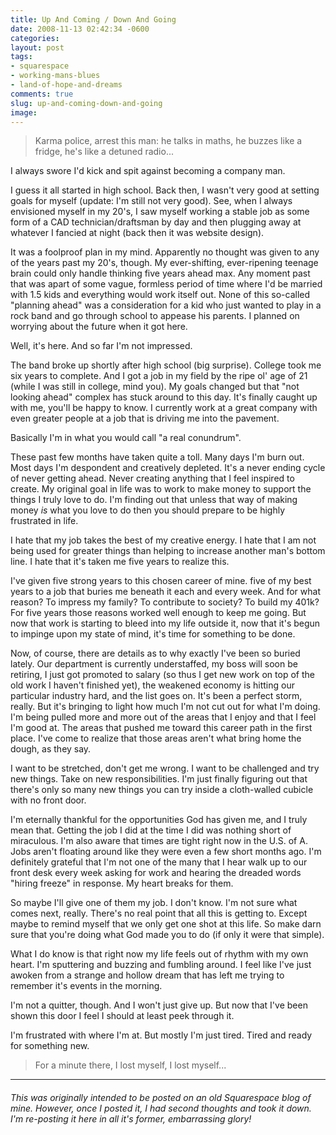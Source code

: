 ```yaml
---
title: Up And Coming / Down And Going
date: 2008-11-13 02:42:34 -0600
categories:
layout: post
tags:
- squarespace
- working-mans-blues
- land-of-hope-and-dreams
comments: true
slug: up-and-coming-down-and-going
image:
---
```

> Karma police, arrest this man: he talks in maths, he buzzes like a fridge, he's like a detuned radio... <!-- break -->

I always swore I'd kick and spit against becoming a company man.

I guess it all started in high school. Back then, I wasn't very good at setting goals for myself (update: I'm still not very good). See, when I always envisioned myself in my 20's, I saw myself working a stable job as some form of a CAD technician/draftsman by day and then plugging away at whatever I fancied at night (back then it was website design).

It was a foolproof plan in my mind. Apparently no thought was given to any of the years past my 20's, though. My ever-shifting, ever-ripening teenage brain could only handle thinking five years ahead max. Any moment past that was apart of some vague, formless period of time where I'd be married with 1.5 kids and everything would work itself out. None of this so-called "planning ahead" was a consideration for a kid who just wanted to play in a rock band and go through school to appease his parents. I planned on worrying about the future when it got here.

Well, it's here. And so far I'm not impressed.

The band broke up shortly after high school (big surprise). College took me six years to complete. And I got a job in my field by the ripe ol' age of 21 (while I was still in college, mind you). My goals changed but that "not looking ahead" complex has stuck around to this day. It's finally caught up with me, you'll be happy to know. I currently work at a great company with even greater people at a job that is driving me into the pavement.

Basically I'm in what you would call "a real conundrum".

These past few months have taken quite a toll. Many days I'm burn out. Most days I'm despondent and creatively depleted. It's a never ending cycle of never getting ahead. Never creating anything that I feel inspired to create. My original goal in life was to work to make money to support the things I truly love to do. I'm finding out that unless that way of making money _is_ what you love to do then you should prepare to be highly frustrated in life.

I hate that my job takes the best of my creative energy. I hate that I am not being used for greater things than helping to increase another man's bottom line. I hate that it's taken me five years to realize this.

I've given five strong years to this chosen career of mine. five of my best years to a job that buries me beneath it each and every week. And for what reason? To impress my family? To contribute to society? To build my 401k? For five years those reasons worked well enough to keep me going. But now that work is starting to bleed into my life outside it, now that it's begun to impinge upon my state of mind, it's time for something to be done.

Now, of course, there are details as to why exactly I've been so buried lately. Our department is currently understaffed, my boss will soon be retiring, I just got promoted to salary (so thus I get new work on top of the old work I haven't finished yet), the weakened economy is hitting our particular industry hard, and the list goes on. It's been a perfect storm, really. But it's bringing to light how much I'm not cut out for what I'm doing. I'm being pulled more and more out of the areas that I enjoy and that I feel I'm good at. The areas that pushed me toward this career path in the first place. I've come to realize that those areas aren't what bring home the dough, as they say.

I want to be stretched, don't get me wrong. I want to be challenged and try new things. Take on new responsibilities. I'm just finally figuring out that there's only so many new things you can try inside a cloth-walled cubicle with no front door.

I'm eternally thankful for the opportunities God has given me, and I truly mean that. Getting the job I did at the time I did was nothing short of miraculous. I'm also aware that times are tight right now in the U.S. of A. Jobs aren't floating around like they were even a few short months ago. I'm definitely grateful that I'm not one of the many that I hear walk up to our front desk every week asking for work and hearing the dreaded words "hiring freeze" in response. My heart breaks for them.

So maybe I'll give one of them my job. I don't know. I'm not sure what comes next, really. There's no real point that all this is getting to. Except maybe to remind myself that we only get one shot at this life. So make darn sure that you're doing what God made you to do (if only it were that simple).

What I do know is that right now my life feels out of rhythm with my own heart. I'm sputtering and buzzing and fumbling around. I feel like I've just awoken from a strange and hollow dream that has left me trying to remember it's events in the morning.

I'm not a quitter, though. And I won't just give up. But now that I've been shown this door I feel I should at least peek through it.

I'm frustrated with where I'm at. But mostly I'm just tired. Tired and ready for something new.

> For a minute there, I lost myself, I lost myself...

---

###### _This was originally intended to be posted on an old Squarespace blog of mine. However, once I posted it, I had second thoughts and took it down. I'm re-posting it here in all it's former, embarrassing glory!_

